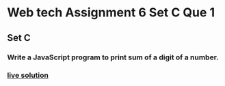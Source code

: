 # Web tech Assignment 6 Set C Que 1
## Set C
### Write a JavaScript program to print sum of a digit of a number.
### [live solution](https://sandesh-at-git.github.io/WebTech-Assn-6-Set-C-Que-1/)
